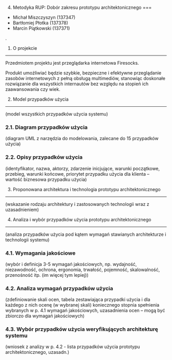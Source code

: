 4. Metodyka RUP: Dobór zakresu prototypu architektonicznego
===


* Michał Miszczyszyn (137347)
* Bartłomiej Płotka (137378)
* Marcin Piątkowski (137371)

.

1. O projekcie
---
Przedmiotem projektu jest przeglądarka internetowa Firesocks.

Produkt umożliwiać będzie szybkie, bezpieczne i efektywne przeglądanie zasobów internetowych z pełną obsługą multimediów, stanowiąc doskonałe rozwiązanie dla wszystkich internautów bez względu na stopień ich zaawansowania czy wiek.


2. Model przypadków użycia
---
(model wszystkich przypadków użycia systemu)

### 2.1. Diagram przypadków użycia
(diagram UML z narzędzia do modelowania, zalecane do 15 przypadków użycia)

### 2.2. Opisy przypadków użycia
(identyfikator, nazwa, aktorzy, zdarzenie inicjujące, warunki początkowe, przebieg, warunki
końcowe, priorytet przypadku użycia dla klienta – wartość biznesowa przypadku użycia)

3. Proponowana architektura i technologia prototypu architektonicznego
---
(wskazanie rodzaju architektury i zastosowanych technologii wraz z uzasadnieniem)

4. Analiza i wybór przypadków użycia prototypu architektonicznego
---
(analiza przypadków użycia pod kątem wymagań stawianych architekturze i technologii systemu)

### 4.1. Wymagania jakościowe
(wybór i definicja 3-5 wymagań jakościowych, np. wydajność, niezawodność, ochrona,
ergonomia, trwałość, pojemność, skalowalność, przenośność itp. (im więcej tym lepiej))

### 4.2. Analiza wymagań przypadków użycia
(zdefiniowanie skali ocen, tabela zestawiająca przypadki użycia i dla każdego z nich ocenę
(w wybranej skali) koniecznego stopnia spełnienia wybranych w p. 4.1 wymagań
jakościowych, uzasadnienia ocen – mogą być zbiorczo dla wymagań jakościowych)

### 4.3. Wybór przypadków użycia weryfikujących architekturę systemu
(wniosek z analizy w p. 4.2 - lista przypadków użycia prototypu architektonicznego, uzasadn.)
